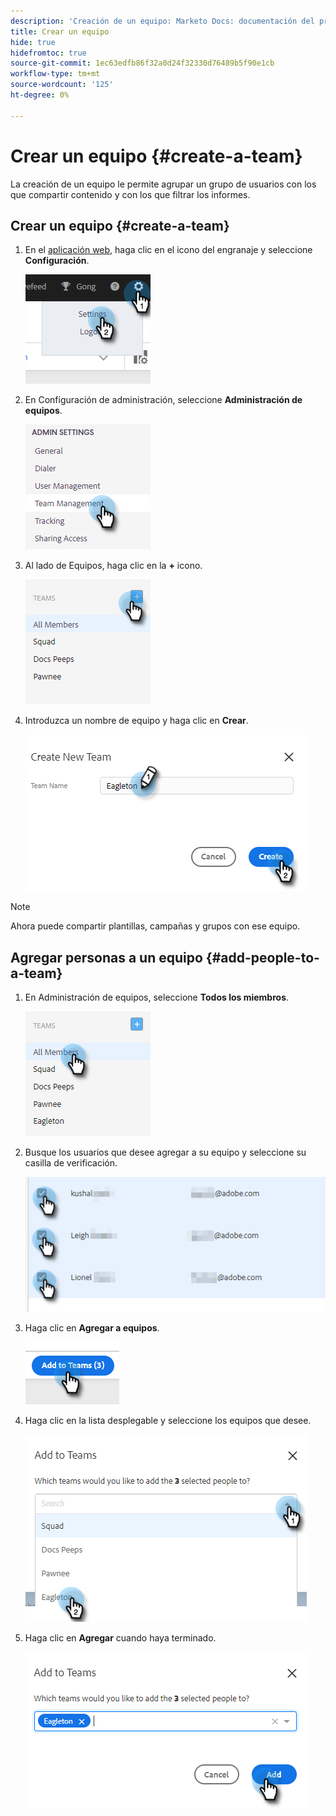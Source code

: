 ```yaml
---
description: 'Creación de un equipo: Marketo Docs: documentación del producto'
title: Crear un equipo
hide: true
hidefromtoc: true
source-git-commit: 1ec63edfb86f32a0d24f32330d76489b5f90e1cb
workflow-type: tm+mt
source-wordcount: '125'
ht-degree: 0%

---
```


# Crear un equipo {#create-a-team}

La creación de un equipo le permite agrupar un grupo de usuarios con los que compartir contenido y con los que filtrar los informes.

## Crear un equipo {#create-a-team}

1. En el [aplicación web](https://toutapp.com/login), haga clic en el icono del engranaje y seleccione **Configuración**.

   ![](assets/create-a-team-1.png)

1. En Configuración de administración, seleccione **Administración de equipos**.

   ![](assets/create-a-team-2.png)

1. Al lado de Equipos, haga clic en la **+** icono.

   ![](assets/create-a-team-3.png)

1. Introduzca un nombre de equipo y haga clic en **Crear**.

   ![](assets/create-a-team-4.png)

>[!NOTE]
>
>Ahora puede compartir plantillas, campañas y grupos con ese equipo.

## Agregar personas a un equipo {#add-people-to-a-team}

1. En Administración de equipos, seleccione **Todos los miembros**.

   ![](assets/create-a-team-5.png)

1. Busque los usuarios que desee agregar a su equipo y seleccione su casilla de verificación.

   ![](assets/create-a-team-6.png)

1. Haga clic en **Agregar a equipos**.

   ![](assets/create-a-team-7.png)

1. Haga clic en la lista desplegable y seleccione los equipos que desee.

   ![](assets/create-a-team-8.png)

1. Haga clic en **Agregar** cuando haya terminado.

   ![](assets/create-a-team-9.png)
